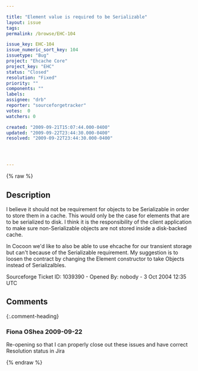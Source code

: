 ```yaml
---

title: "Element value is required to be Serializable"
layout: issue
tags: 
permalink: /browse/EHC-104

issue_key: EHC-104
issue_numeric_sort_key: 104
issuetype: "Bug"
project: "Ehcache Core"
project_key: "EHC"
status: "Closed"
resolution: "Fixed"
priority: ""
components: ""
labels: 
assignee: "drb"
reporter: "sourceforgetracker"
votes:  0
watchers: 0

created: "2009-09-21T15:07:44.000-0400"
updated: "2009-09-22T23:44:30.000-0400"
resolved: "2009-09-22T23:44:30.000-0400"




---
```


{% raw %}

## Description

<div markdown="1" class="description">

I believe it should not be requirement for objects to
be Serializable in order to store them in a cache. This
would only be the case for elements that are to be
serialized to disk. I think it is the responsibility of
the client application to make sure non-Serializable
objects are not stored inside a disk-backed cache.

In Cocoon we'd like to also be able to use ehcache for
our transient storage but can't because of the
Serializable requirement. My suggestion is to loosen
the contract by changing the Element constructor to
take Objects instead of Serializalbles.

Sourceforge Ticket ID: 1039390 - Opened By: nobody - 3 Oct 2004 12:35 UTC

</div>

## Comments


{:.comment-heading}
### **Fiona OShea** <span class="date">2009-09-22</span>

<div markdown="1" class="comment">

Re-opening so that I can properly close out these issues and have correct Resolution status in Jira

</div>



{% endraw %}
